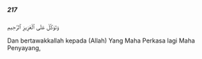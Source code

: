 ##### 217

<span class="ayah">وَتَوَكَّلْ عَلَى ٱلْعَزِيزِ ٱلرَّحِيمِ</span>

<span class="ayah_translation">Dan bertawakkallah kepada (Allah) Yang Maha Perkasa lagi Maha Penyayang,</span>
